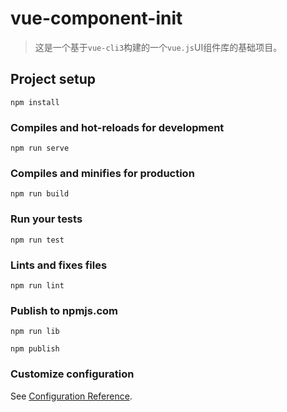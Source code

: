 # vue-component-init

> 这是一个基于`vue-cli3`构建的一个`vue.js`UI组件库的基础项目。

## Project setup
```
npm install
```

### Compiles and hot-reloads for development
```
npm run serve
```

### Compiles and minifies for production
```
npm run build
```

### Run your tests
```
npm run test
```

### Lints and fixes files
```
npm run lint
```

### Publish to npmjs.com
```
npm run lib

npm publish
```

### Customize configuration
See [Configuration Reference](https://cli.vuejs.org/config/).
